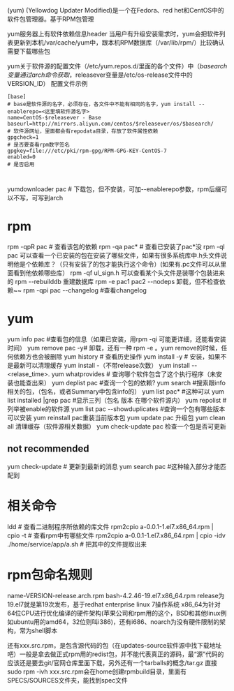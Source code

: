(yum) (Yellowdog Updater Modified)是一个在Fedora、red het和CentOS中的软件包管理器。基于RPM包管理

yum服务器上有软件依赖信息header
当用户有升级安装需求时，yum会把软件列表更新到本机/var/cache/yum中，跟本机RPM数据库（/var/lib/rpm/）比较确认需要下载哪些包

yum关于软件源的配置文件（/etc/yum.repos.d/里面的各个文件）中（$basearch变量通过arch命令获取，$releasever变量是/etc/os-release文件中的VERSION_ID）
配置文件示例
```
[base]
# base是软件源的名字，必须存在，各文件中不能有相同的名字，yum install --enablerepo=<这里填软件源名字>
name=CentOS-$releasever - Base
baseurl=http://mirrors.aliyun.com/centos/$releasever/os/$basearch/
# 软件源网址，里面都会有repodata目录，存放了软件属性依赖
gpgcheck=1
# 是否要查看rpm数字签名
gpgkey=file:///etc/pki/rpm-gpg/RPM-GPG-KEY-CentOS-7
enabled=0
# 是否启用
```

#
yumdownloader pac # 下载包，但不安装，可加--enablerepo参数，rpm后缀可以不写，可写到arch
# rpm
rpm -qpR pac # 查看该包的依赖
rpm -qa pac* # 查看已安装了pac*没
rpm -ql pac 可以查看一个已安装的包在安装了哪些文件，如果有很多系统库中.h头文件说明他是个依赖库？（只有安装了的包才能执行这个命令）(如果有.pc文件可以从里面看到他依赖哪些库）
rpm -qf ul_sign.h 可以查看某个头文件是装哪个包装进来的
rpm --rebuilddb 重建数据库
rpm -e pac1 pac2 --nodeps 卸载，但不检查依赖~~
rpm -qpi pac --changelog #查看changelog
# yum
yum info pac #查看包的信息（如果已安装，用rpm -qi 可能更详细，还能看安装时间）
yum remove pac -y# 卸载，还有一种 rpm -e 。yum remove的时候，任何依赖方也会被删除
yum history # 查看历史操作
yum install <Package> -y # 安装，如果不是最新可以清理缓存
yum install <Package>-<Version>（不带release次数）
yum install <Package>-<Version>-<relase_time>.<Platform>
yum whatprovides <cmd> # 查询哪个软件包含了这个执行程序（未安装也能查出来）
yum deplist pac #查询一个包的依赖?
yum search <info> #搜索跟info相关的包，（包名，或者Summary中包含info的）
yum list pac* #这种可以
yum list installed |grep pac  #显示三列（包名 版本 在哪个软件源内）
yum repolist  # 列举被enable的软件源
yum list pac --showduplicates #查询一个包有哪些版本可以安装
yum reinstall pac重装当前版本包
yum update pac 升级包
yum clean all 清理缓存（软件源相关数据）
yum check-update pac 检查一个包是否可更新

## not recommended
yum check-update  # 更新到最新的消息
yum search pac #这种输入部分才能匹配到

# 相关命令
ldd # 查看二进制程序所依赖的库文件
rpm2cpio a-0.0.1-1.el7.x86_64.rpm | cpio -t # 查看rpm中有哪些文件
rpm2cpio a-0.0.1-1.el7.x86_64.rpm | cpio -idv ./home/service/app/a.sh # 把其中的文件提取出来

# rpm包命名规则
name-VERSION-release.arch.rpm
bash-4.2.46-19.el7.x86_64.rpm
release为19.el7就是第19次发布，基于redhat enterprise linux 7操作系统
x86_64为针对64位CPU进行优化编译的硬件架构(苹果公司和rpm用的这个，BSD和其他linux例如ubuntu用的amd64，32位则叫i386)，还有i686、noarch为没有硬件限制的架构，常为shell脚本

还有xxx.src.rpm，是包含源代码的包（在updates-source软件源中找下载地址吧）一般是拿去做正式rpm用的redist包，并不能代表真正的源码，最“源”代码的应该还是要去git/官网仓库里面下载，另外还有一个tarballs的概念/tar.gz
直接sudo rpm -ivh xxx.src.rpm会在home创建rpmbuild目录，里面有SPECS/SOURCES文件夹，能找到spec文件

